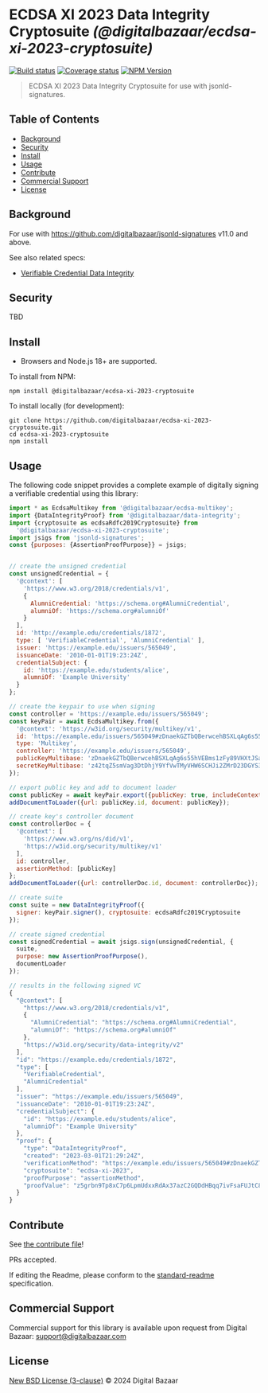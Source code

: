 # ECDSA XI 2023 Data Integrity Cryptosuite _(@digitalbazaar/ecdsa-xi-2023-cryptosuite)_

[![Build status](https://img.shields.io/github/actions/workflow/status/digitalbazaar/ecdsa-xi-2023-cryptosuite/main.yml)](https://github.com/digitalbazaar/ecdsa-xi-2023-cryptosuite/actions?query=workflow%3A%22Node.js+CI%22)
[![Coverage status](https://img.shields.io/codecov/c/github/digitalbazaar/ecdsa-xi-2023-cryptosuite)](https://codecov.io/gh/digitalbazaar/ecdsa-xi-2023-cryptosuite)
[![NPM Version](https://img.shields.io/npm/v/@digitalbazaar/ecdsa-xi-2023-cryptosuite.svg)](https://npm.im/@digitalbazaar/ecdsa-xi-2023-cryptosuite)

> ECDSA XI 2023 Data Integrity Cryptosuite for use with jsonld-signatures.

## Table of Contents

- [Background](#background)
- [Security](#security)
- [Install](#install)
- [Usage](#usage)
- [Contribute](#contribute)
- [Commercial Support](#commercial-support)
- [License](#license)

## Background

For use with https://github.com/digitalbazaar/jsonld-signatures v11.0 and above.

See also related specs:

* [Verifiable Credential Data Integrity](https://w3c.github.io/vc-data-integrity/)

## Security

TBD

## Install

- Browsers and Node.js 18+ are supported.

To install from NPM:

```
npm install @digitalbazaar/ecdsa-xi-2023-cryptosuite
```

To install locally (for development):

```
git clone https://github.com/digitalbazaar/ecdsa-xi-2023-cryptosuite.git
cd ecdsa-xi-2023-cryptosuite
npm install
```

## Usage

The following code snippet provides a complete example of digitally signing
a verifiable credential using this library:

```javascript
import * as EcdsaMultikey from '@digitalbazaar/ecdsa-multikey';
import {DataIntegrityProof} from '@digitalbazaar/data-integrity';
import {cryptosuite as ecdsaRdfc2019Cryptosuite} from
  '@digitalbazaar/ecdsa-xi-2023-cryptosuite';
import jsigs from 'jsonld-signatures';
const {purposes: {AssertionProofPurpose}} = jsigs;


// create the unsigned credential
const unsignedCredential = {
  '@context': [
    'https://www.w3.org/2018/credentials/v1',
    {
      AlumniCredential: 'https://schema.org#AlumniCredential',
      alumniOf: 'https://schema.org#alumniOf'
    }
  ],
  id: 'http://example.edu/credentials/1872',
  type: [ 'VerifiableCredential', 'AlumniCredential' ],
  issuer: 'https://example.edu/issuers/565049',
  issuanceDate: '2010-01-01T19:23:24Z',
  credentialSubject: {
    id: 'https://example.edu/students/alice',
    alumniOf: 'Example University'
  }
};

// create the keypair to use when signing
const controller = 'https://example.edu/issuers/565049';
const keyPair = await EcdsaMultikey.from({
  '@context': 'https://w3id.org/security/multikey/v1',
  id: 'https://example.edu/issuers/565049#zDnaekGZTbQBerwcehBSXLqAg6s55hVEBms1zFy89VHXtJSa9',
  type: 'Multikey',
  controller: 'https://example.edu/issuers/565049',
  publicKeyMultibase: 'zDnaekGZTbQBerwcehBSXLqAg6s55hVEBms1zFy89VHXtJSa9',
  secretKeyMultibase: 'z42tqZ5smVag3DtDhjY9YfVwTMyVHW6SCHJi2ZMrD23DGYS3'
});

// export public key and add to document loader
const publicKey = await keyPair.export({publicKey: true, includeContext: true});
addDocumentToLoader({url: publicKey.id, document: publicKey});

// create key's controller document
const controllerDoc = {
  '@context': [
    'https://www.w3.org/ns/did/v1',
    'https://w3id.org/security/multikey/v1'
  ],
  id: controller,
  assertionMethod: [publicKey]
};
addDocumentToLoader({url: controllerDoc.id, document: controllerDoc});

// create suite
const suite = new DataIntegrityProof({
  signer: keyPair.signer(), cryptosuite: ecdsaRdfc2019Cryptosuite
});

// create signed credential
const signedCredential = await jsigs.sign(unsignedCredential, {
  suite,
  purpose: new AssertionProofPurpose(),
  documentLoader
});

// results in the following signed VC
{
  "@context": [
    "https://www.w3.org/2018/credentials/v1",
    {
      "AlumniCredential": "https://schema.org#AlumniCredential",
      "alumniOf": "https://schema.org#alumniOf"
    },
    "https://w3id.org/security/data-integrity/v2"
  ],
  "id": "https://example.edu/credentials/1872",
  "type": [
    "VerifiableCredential",
    "AlumniCredential"
  ],
  "issuer": "https://example.edu/issuers/565049",
  "issuanceDate": "2010-01-01T19:23:24Z",
  "credentialSubject": {
    "id": "https://example.edu/students/alice",
    "alumniOf": "Example University"
  },
  "proof": {
    "type": "DataIntegrityProof",
    "created": "2023-03-01T21:29:24Z",
    "verificationMethod": "https://example.edu/issuers/565049#zDnaekGZTbQBerwcehBSXLqAg6s55hVEBms1zFy89VHXtJSa9",
    "cryptosuite": "ecdsa-xi-2023",
    "proofPurpose": "assertionMethod",
    "proofValue": "z5grbn9Tp8xC7p6LpmUdxxRdAx37azC2GQDdHBqq7ivFsaFUJtC81b8puwe2NmaEUYpxXQooXNnXL3M2NqySrzC5Z"
  }
}
```

## Contribute

See [the contribute file](https://github.com/digitalbazaar/bedrock/blob/master/CONTRIBUTING.md)!

PRs accepted.

If editing the Readme, please conform to the
[standard-readme](https://github.com/RichardLitt/standard-readme) specification.

## Commercial Support

Commercial support for this library is available upon request from
Digital Bazaar: support@digitalbazaar.com

## License

[New BSD License (3-clause)](LICENSE) © 2024 Digital Bazaar
